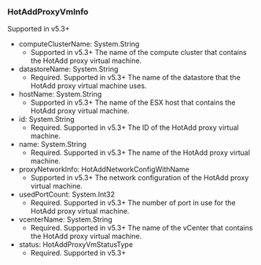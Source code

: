 ### HotAddProxyVmInfo
Supported in v5.3+

- computeClusterName: System.String
  - Supported in v5.3+
  The name of the compute cluster that contains the HotAdd proxy virtual machine.
- datastoreName: System.String
  - Required. Supported in v5.3+
  The name of the datastore that the HotAdd proxy virtual machine uses.
- hostName: System.String
  - Supported in v5.3+
  The name of the ESX host that contains the HotAdd proxy virtual machine.
- id: System.String
  - Required. Supported in v5.3+
  The ID of the HotAdd proxy virtual machine.
- name: System.String
  - Required. Supported in v5.3+
  The name of the HotAdd proxy virtual machine.
- proxyNetworkInfo: HotAddNetworkConfigWithName
  - Supported in v5.3+
  The network configuration of the HotAdd proxy virtual machine.
- usedPortCount: System.Int32
  - Required. Supported in v5.3+
  The number of port in use for the HotAdd proxy virtual machine.
- vcenterName: System.String
  - Required. Supported in v5.3+
  The name of the vCenter that contains the HotAdd proxy virtual machine.
- status: HotAddProxyVmStatusType
  - Required. Supported in v5.3+
